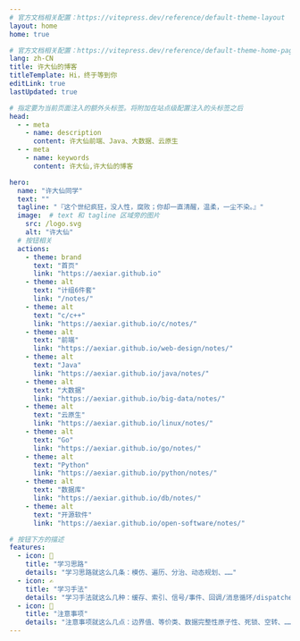 ```yaml
---
# 官方文档相关配置：https://vitepress.dev/reference/default-theme-layout
layout: home
home: true

# 官方文档相关配置：https://vitepress.dev/reference/default-theme-home-page
lang: zh-CN
title: 许大仙的博客
titleTemplate: Hi，终于等到你
editLink: true
lastUpdated: true

# 指定要为当前页面注入的额外头标签。将附加在站点级配置注入的头标签之后
head:
  - - meta
    - name: description
      content: 许大仙前端、Java、大数据、云原生
  - - meta
    - name: keywords
      content: 许大仙,许大仙的博客

hero:
  name: "许大仙同学"
  text: ""
  tagline: "『这个世纪疯狂，没人性，腐败；你却一直清醒，温柔，一尘不染。』"
  image:  # text 和 tagline 区域旁的图片
    src: /logo.svg
    alt: "许大仙"
  # 按钮相关
  actions:
    - theme: brand
      text: "首页"
      link: "https://aexiar.github.io"  
    - theme: alt
      text: "计组6件套"
      link: "/notes/"
    - theme: alt
      text: "c/c++"
      link: "https://aexiar.github.io/c/notes/"           
    - theme: alt
      text: "前端"
      link: "https://aexiar.github.io/web-design/notes/"
    - theme: alt
      text: "Java"
      link: "https://aexiar.github.io/java/notes/"
    - theme: alt
      text: "大数据"
      link: "https://aexiar.github.io/big-data/notes/"
    - theme: alt
      text: "云原生"
      link: "https://aexiar.github.io/linux/notes/"
    - theme: alt
      text: "Go"
      link: "https://aexiar.github.io/go/notes/"  
    - theme: alt
      text: "Python"
      link: "https://aexiar.github.io/python/notes/"  
    - theme: alt
      text: "数据库"
      link: "https://aexiar.github.io/db/notes/"                
    - theme: alt
      text: "开源软件"
      link: "https://aexiar.github.io/open-software/notes/"             

# 按钮下方的描述
features:
  - icon: 🧠
    title: "学习思路"
    details: "学习思路就这么几条：模仿、遍历、分治、动态规划、……"
  - icon: ✍️
    title: "学习手法"
    details: "学习手法就这么几种：缓存、索引、信号/事件、回调/消息循环/dispatcher、……"
  - icon: 🚨
    title: "注意事项"
    details: "注意事项就这么几点：边界值、等价类、数据完整性原子性、死锁、空转、……"
---
```




